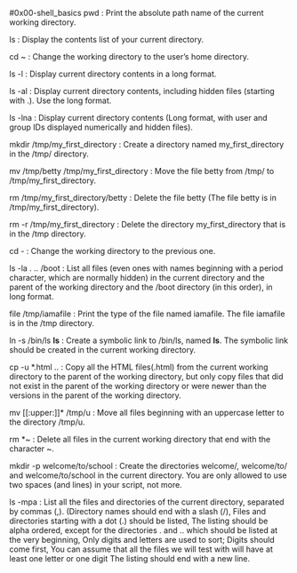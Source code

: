#0x00-shell_basics
pwd : Print the absolute path name of the current working directory.

ls : Display the contents list of your current directory.

cd ~ : Change the working directory to the user’s home directory.

ls -l : Display current directory contents in a long format.

ls -al : Display current directory contents, including hidden files (starting with .). Use the long format.

ls -lna : Display current directory contents (Long format, with user and group IDs displayed numerically and hidden files).

mkdir /tmp/my_first_directory : Create a directory named my_first_directory in the /tmp/ directory.

mv /tmp/betty /tmp/my_first_directory : Move the file betty from /tmp/ to /tmp/my_first_directory.

rm /tmp/my_first_directory/betty : Delete the file betty (The file betty is in /tmp/my_first_directory).

rm -r /tmp/my_first_directory : Delete the directory my_first_directory that is in the /tmp directory.

cd - : Change the working directory to the previous one.

ls -la . .. /boot : List all files (even ones with names beginning with a period character, which are normally hidden) in the current directory and the parent of the working directory and the /boot directory (in this order), in long format.

file /tmp/iamafile : Print the type of the file named iamafile. The file iamafile is in the /tmp directory.

ln -s /bin/ls __ls__ : Create a symbolic link to /bin/ls, named __ls__. The symbolic link should be created in the current working directory.

cp -u *.html .. : Copy all the HTML files(.html) from the current working directory to the parent of the working directory, but only copy files that did not exist in the parent of the working directory or were newer than the versions in the parent of the working directory.

mv [[:upper:]]* /tmp/u : Move all files beginning with an uppercase letter to the directory /tmp/u.

rm *~ : Delete all files in the current working directory that end with the character ~.

mkdir -p welcome/to/school : Create the directories welcome/, welcome/to/ and welcome/to/school in the current directory. You are only allowed to use two spaces (and lines) in your script, not more.

ls -mpa : List all the files and directories of the current directory, separated by commas (,). (Directory names should end with a slash (/), Files and directories starting with a dot (.) should be listed, The listing should be alpha ordered, except for the directories . and .. which should be listed at the very beginning, Only digits and letters are used to sort; Digits should come first, You can assume that all the files we will test with will have at least one letter or one digit
The listing should end with a new line.
